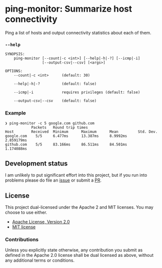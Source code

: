 # ping-monitor: Summarize host connectivity

Ping a list of hosts and output connectivity statistics about each of them.

### `--help`

```
SYNOPSIS:
    ping-monitor [--count|-c <int>] [--help|-h|-?] [--icmp|-i]
                 [--output-csv|--csv] [<args>]

OPTIONS:
    --count|-c <int>      (default: 30)

    --help|-h|-?          (default: false)

    --icmp|-i             requires privileges (default: false)

    --output-csv|--csv    (default: false)
```

### Example

```
❯ ping-monitor -c 5 google.com github.com
            Packets   Round trip times
Host        Received  Minimum      Maximum      Mean         Std. Dev.
google.com    5/5     6.477ms      13.387ms     8.9992ms     2.859179ms
github.com    5/5     83.166ms     86.511ms     84.501ms     1.174088ms
```

## Development status

I am unlikely to put significant effort into this project, but if you run into
problems please do file an [issue] or submit a [PR].

## License

This project dual-licensed under the Apache 2 and MIT licenses. You may choose
to use either.

  * [Apache License, Version 2.0](LICENSE-APACHE)
  * [MIT license](LICENSE-MIT)

### Contributions

Unless you explicitly state otherwise, any contribution you submit as defined
in the Apache 2.0 license shall be dual licensed as above, without any
additional terms or conditions.

[issue]: https://github.com/danielparks/ping-monitor/issues
[PR]: https://github.com/danielparks/ping-monitor/pulls
